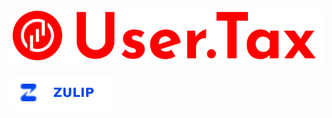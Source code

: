 [![کارن مالیه](https://raw.githubusercontent.com/user-tax/user.tax-img/main/f/logo-txt.svg)](https://user.tax)

[![زلیپ](https://raw.githubusercontent.com/user-tax/user.tax-img/main/f/Zulip.svg)](https://user-tax.zulipchat.com)